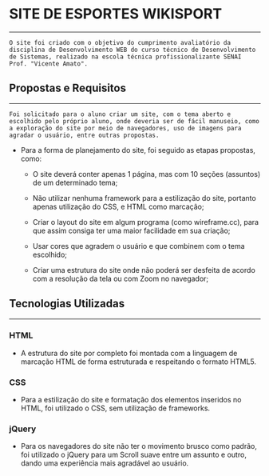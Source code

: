 # SITE DE ESPORTES WIKISPORT
- - -

    O site foi criado com o objetivo do cumprimento avaliatório da disciplina de Desenvolvimento WEB do curso técnico de Desenvolvimento de Sistemas, realizado na escola técnica profissionalizante SENAI Prof. "Vicente Amato".

## Propostas e Requisitos
- - -

    Foi solicitado para o aluno criar um site, com o tema aberto e escolhido pelo próprio aluno, onde deveria ser de fácil manuseio, como a exploração do site por meio de navegadores, uso de imagens para agradar o usuário, entre outras propostas.
    
- Para a forma de planejamento do site, foi seguido as etapas propostas, como:

    * O site deverá conter apenas 1 página, mas com 10 seções (assuntos) de um determinado tema;
    
    * Não utilizar nenhuma framework para a estilização do site, portanto apenas utilização do CSS, e HTML como marcação;
    
    * Criar o layout do site em algum programa (como wireframe.cc), para que assim consiga ter uma maior facilidade em sua criação;
    
    * Usar cores que agradem o usuário e que combinem com o tema escolhido;
    
    * Criar uma estrutura do site onde não poderá ser desfeita de acordo com a resolução da tela ou com Zoom no navegador;
    

## Tecnologias Utilizadas
- - -

### HTML

- A estrutura do site por completo foi montada com a linguagem de marcação HTML de forma estruturada e respeitando o formato HTML5.

### CSS 

- Para a estilização do site e formatação dos elementos inseridos no HTML, foi utilizado o CSS, sem utilização de frameworks.

### jQuery

- Para os navegadores do site não ter o movimento brusco como padrão, foi utilizado o jQuery para um Scroll suave entre um assunto e outro, dando uma experiência mais agradável ao usuário.
